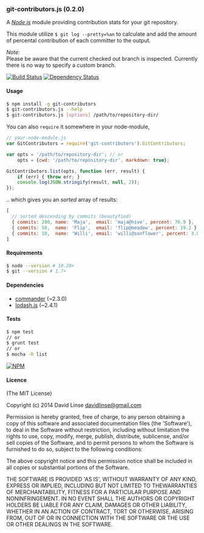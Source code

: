 ### git-contributors.js (0.2.0)

A [_Node.js_][nodejs] module providing contribution stats for your git repository.

This module utilize `$ git log --pretty=%an` to calculate and add the amount
of percental contribution of each committer to the output.

_Note:_<br/>
Please be aware that the current checked out branch is inspected.
Currently there is no way to specify a custom branch.

[![Build Status][travis_svg]][travis_link] [![Dependency Status][dm_svg]][dm_url]

[travis_svg]: https://travis-ci.org/davidlinse/git-contributors.js.svg?branch=master
[travis_link]: https://travis-ci.org/davidlinse/git-contributors.js
[dm_svg]: https://david-dm.org/davidlinse/git-contributors.js.svg
[dm_url]: https://david-dm.org/davidlinse/git-contributors.js


#### Usage

```sh
$ npm install -g git-contributors
$ git-contributors.js --help
$ git-contributors.js [options] /path/to/repository-dir/
```

You can also `require` it somewhere in your node-module,

```js
// your-node-module.js
var GitContributors = require('git-contributors').GitContributors;

var opts = '/path/to/repository-dir'; // or
    opts = {cwd: '/path/to/repository-dir', markdown: true};

GitContributors.list(opts, function (err, result) {
    if (err) { throw err; }
    console.log(JSON.stringify(result, null, 2));
});
```

.. which gives you an _sorted_ array of results:

```js
[
  // sorted descending by commits (beautyfied)
  { commits: 200, name: 'Maja',  email: 'maja@hive', percent: 76.9 },
  { commits: 50,  name: 'Flip',  email: 'flip@meadow', percent: 19.2 },
  { commits: 10,  name: 'Willi', email: 'willi@sunflower', percent: 3.8 }
]
```

#### Requirements

```sh
$ node --version # 10.28+
$ git --version # 1.7+
```

#### Dependencies
* [commander][commander] (~2.3.0)
* [lodash.js][lodash] (~2.4.1)


#### Tests

```sh
$ npm test
// or
$ grunt test
// or
$ mocha -R list
```

[![NPM](https://nodei.co/npm/git-contributors.svg?downloads=true&stars=true)](https://nodei.co/npm/git-contributors/)


[semver]: http://semver.org
[lodash]: http://lodash.com
[mocha]: http://visionmedia.github.com/mocha/
[chai]: http://chaijs.com
[sinon]: http://sinonjs.org
[plato]: https://github.com/es-analysis/plato
[nodejs]: http://nodejs.org
[commander]: https://github.com/visionmedia/commander.js

#### Licence

(The MIT License)

Copyright (c) 2014 David Linse <davidlinse@gmail.com>

Permission is hereby granted, free of charge, to any person obtaining a copy of this software and associated documentation
files (the 'Software'), to deal in the Software without restriction, including without limitation the rights to use, copy,
modify, merge, publish, distribute, sublicense, and/or sell copies of the Software, and to permit persons to whom the
Software is furnished to do so, subject to the following conditions:

The above copyright notice and this permission notice shall be included in all copies or substantial portions of the
Software.

THE SOFTWARE IS PROVIDED 'AS IS', WITHOUT WARRANTY OF ANY KIND, EXPRESS OR IMPLIED, INCLUDING BUT NOT LIMITED TO
THEWARRANTIES OF MERCHANTABILITY, FITNESS FOR A PARTICULAR PURPOSE AND NONINFRINGEMENT. IN NO EVENT SHALL THE AUTHORS OR
COPYRIGHT HOLDERS BE LIABLE FOR ANY CLAIM, DAMAGES OR OTHER LIABILITY, WHETHER IN AN ACTION OF CONTRACT, TORT OR OTHERWISE,
ARISING FROM, OUT OF OR IN CONNECTION WITH THE SOFTWARE OR THE USE OR OTHER DEALINGS IN THE SOFTWARE.
